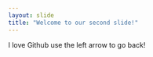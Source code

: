 ```yaml
---
layout: slide
title: "Welcome to our second slide!"
---
```

I love Github
use the left arrow to go back!
